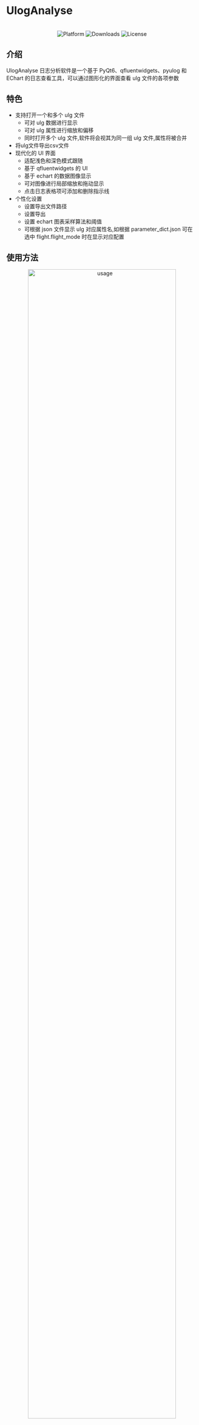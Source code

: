 <p align="center">
    <h1>UlogAnalyse</h1>
    <br>
    <div align="center">
        <img src="https://img.shields.io/badge/platform-Windows%20%7C%20macOS%20%7C%20Linux-1082C3" alt="Platform">
        <img src="https://img.shields.io/github/downloads/nichijoux/UlogAnalyse/total?color=1082C3" alt="Downloads">
        <img src="https://img.shields.io/github/license/nichijoux/UlogAnalyse?color=1082C3" alt="License">
    </div>
</p>

## 介绍

UlogAnalyse 日志分析软件是一个基于 PyQt6、qfluentwidgets、pyulog 和 EChart 的日志查看工具，可以通过图形化的界面查看 ulg 文件的各项参数

## 特色

- 支持打开一个和多个 ulg 文件
  - 可对 ulg 数据进行显示
  - 可对 ulg 属性进行缩放和偏移
  - 同时打开多个 ulg 文件,软件将会视其为同一组 ulg 文件,属性将被合并
- 将ulg文件导出csv文件
- 现代化的 UI 界面
  - 适配浅色和深色模式跟随
  - 基于 qfluentwidgets 的 UI
  - 基于 echart 的数据图像显示
  - 可对图像进行局部缩放和拖动显示
  - 点击日志表格项可添加和删除指示线
- 个性化设置
  - 设置导出文件路径
  - 设置导出
  - 设置 echart 图表采样算法和阈值
  - 可根据 json 文件显示 ulg 对应属性名,如根据 parameter_dict.json 可在选中 flight.flight_mode 时在显示对应配置

## 使用方法

<p align="center">
    <img src="images/usage.gif" width=88% alt="usage">
</p>

1. 点击打开日志按钮，选择一个或一组 ulg 文件
2. 点击左侧属性列表，选择日志所拥有的属性
3. 可对属性值进行缩放
4. 查看右边图表

## 反馈

如需要更多功能支持，请在 Issues 中提出，酌情添加

如遇到程序错误，请在 Issues 中详细描述，并告知所用操作系统（Windows 11 or macOS 14.2）

## 致谢

[[pyulog]](https://github.com/PX4/pyulog) ulog 日志解析的 python 库

[[Ghost-Downloader-3]](https://github.com/XiaoYouChR/Ghost-Downloader-3/tree/main) 参考了其部分实现代码

[[bangumi-renamer]](https://github.com/nuthx/bangumi-renamer) 参考了其部分代码和构建脚本

## 免责

本项目代码仅供学习交流，不得用于商业用途，若侵权请联系
